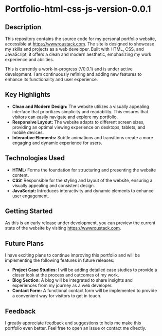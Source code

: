 # Portfolio-html-css-js-version-0.0.1

## Description

This repository contains the source code for my personal portfolio website, accessible at https://wwwroustack.com. The site is designed to showcase my skills and projects as a web developer. Built with HTML, CSS, and JavaScript, it offers a clean and modern aesthetic, emphasizing my work experience and abilities. 

This is currently a work-in-progress (V0.0.1) and is under active development. I am continuously refining and adding new features to enhance its functionality and user experience. 

## Key Highlights

* **Clean and Modern Design:**  The website utilizes a visually appealing interface that prioritizes simplicity and readability. This ensures that visitors can easily navigate and explore my portfolio.
* **Responsive Layout:**  The website adapts to different screen sizes, providing an optimal viewing experience on desktops, tablets, and mobile devices.
* **Interactive Elements:** Subtle animations and transitions create a more engaging and dynamic experience for users.

## Technologies Used

* **HTML:** Forms the foundation for structuring and presenting the website content.
* **CSS:**  Responsible for the styling and layout of the website, ensuring a visually appealing and consistent design.
* **JavaScript:**  Introduces interactivity and dynamic elements to enhance user engagement.

## Getting Started

As this is an early release under development, you can preview the current state of the website by visiting https://wwwroustack.com.

## Future Plans

I have exciting plans to continue improving this portfolio and will be implementing the following features in future releases:

* **Project Case Studies:**  I will be adding detailed case studies to provide a closer look at the process and outcomes of my work. 
* **Blog Section:** A blog will be integrated to share insights and experiences from my journey as a web developer.
* **Contact Form:**  A functional contact form will be implemented to provide a convenient way for visitors to get in touch. 

## Feedback

I greatly appreciate feedback and suggestions to help me make this portfolio even better. Feel free to open an issue or contact me directly. 
